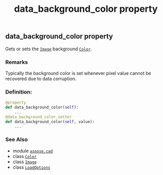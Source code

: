 ﻿---
title: data_background_color property
second_title: Aspose.CAD for Python via .NET API References
description: 
type: docs
weight: 50
url: /python-net/aspose.cad/loadoptions/data_background_color/
is_root: false
---

## data_background_color property


Gets or sets the [`Image`](/cad/python-net/aspose.cad/image) background [`Color`](/cad/python-net/aspose.cad/color).

### Remarks 


Typically the background color is set whenever pixel value cannot be recovered due to data corruption.
### Definition:
```python
@property
def data_background_color(self):
    ...
@data_background_color.setter
def data_background_color(self, value):
    ...
```

### See Also
* module [`aspose.cad`](../../)
* class [`Color`](/cad/python-net/aspose.cad/color)
* class [`Image`](/cad/python-net/aspose.cad/image)
* class [`LoadOptions`](/cad/python-net/aspose.cad/loadoptions)
